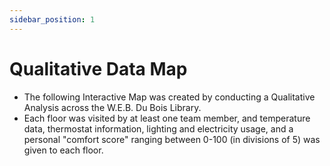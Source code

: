 ```yaml
---
sidebar_position: 1
---
```


# Qualitative Data Map

* The following Interactive Map was created by conducting a Qualitative Analysis across the W.E.B. Du Bois Library. 
* Each floor was visited by at least one team member, and temperature data, thermostat information, lighting and electricity usage, and a personal "comfort score" ranging between 0-100 (in divisions of 5) was given to each floor.

